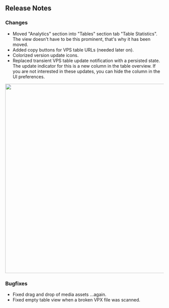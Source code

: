 ## Release Notes

### Changes

- Moved "Analytics" section into "Tables" section tab "Table Statistics". The view doesn't have to be this prominent, that's why it has been moved.
- Added copy buttons for VPS table URLs (needed later on).
- Colorized version update icons.
- Replaced transient VPS table update notification with a persisted state. The update indicator for this is a new column in the table overview. If you are not interested in these updates, you can hide the column in the UI preferences.

<img src="https://github.com/syd711/vpin-studio/blob/main/documentation/vps/update-column.png?raw=true" width="600" />



### Bugfixes

- Fixed drag and drop of media assets ...again.
- Fixed empty table view when a broken VPX file was scanned.
